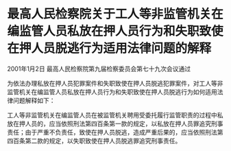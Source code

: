 # 最高人民检察院关于工人等非监管机关在编监管人员私放在押人员行为和失职致使在押人员脱逃行为适用法律问题的解释

2001年1月2日 最高人民检察院第九届检察委员会第七十九次会议通过

<!-- INFO END -->

为依法办理私放在押人员犯罪案件和失职致使在押人员脱逃犯罪案件，对工人等非监管机关在编监管人员私放在押人员行为和失职致使在押人员脱逃行为如何适用法律问题解释如下：

工人等非监管机关在编监管人员在被监管机关聘用受委托履行监管职责的过程中私放在押人员的，应当依照刑法第四百条第一款的规定，以私放在押人员罪追究刑事责任；由于严重不负责任，致使在押人员脱逃，造成严重后果的，应当依照刑法第四百条第二款的规定，以失职致使在押人员脱逃罪追究刑事责任。